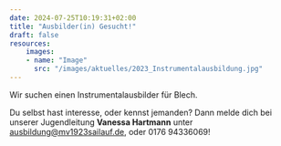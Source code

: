 ```yaml
---
date: 2024-07-25T10:19:31+02:00
title: "Ausbilder(in) Gesucht!"
draft: false
resources:
    images:
    - name: "Image"
      src: "/images/aktuelles/2023_Instrumentalausbildung.jpg"
---
```


Wir suchen einen Instrumentalausbilder für Blech. 

Du selbst hast interesse, oder kennst jemanden?
Dann melde dich bei unserer Jugendleitung **Vanessa Hartmann** unter ausbildung@mv1923sailauf.de, oder 0176 94336069!





